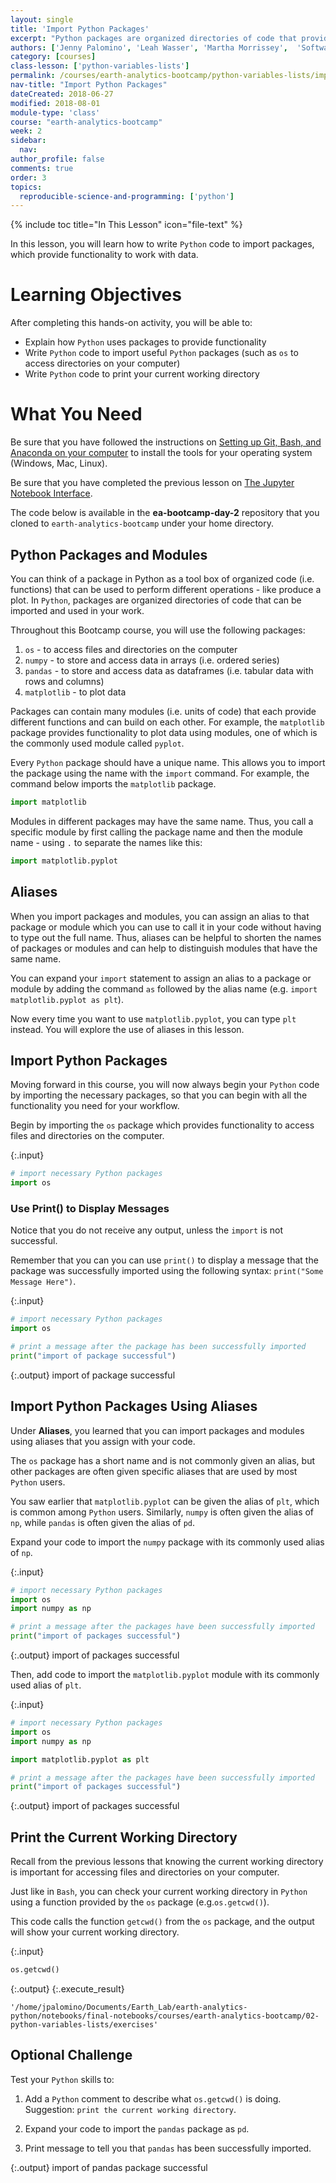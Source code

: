 ```yaml
---
layout: single
title: 'Import Python Packages'
excerpt: "Python packages are organized directories of code that provide functionality such as plotting data. Learn how to write Python Code to import packages."
authors: ['Jenny Palomino', 'Leah Wasser', 'Martha Morrissey',  'Software Carpentry']
category: [courses]
class-lesson: ['python-variables-lists']
permalink: /courses/earth-analytics-bootcamp/python-variables-lists/import-python-packages/
nav-title: "Import Python Packages"
dateCreated: 2018-06-27
modified: 2018-08-01
module-type: 'class'
course: "earth-analytics-bootcamp"
week: 2
sidebar:
  nav:
author_profile: false
comments: true
order: 3
topics:
  reproducible-science-and-programming: ['python']
---
```

{% include toc title="In This Lesson" icon="file-text" %}

In this lesson, you will learn how to write `Python` code to import packages, which provide functionality to work with data.  

<div class='notice--success' markdown="1">

# <i class="fa fa-graduation-cap" aria-hidden="true"></i> Learning Objectives

After completing this hands-on activity, you will be able to:

* Explain how `Python` uses packages to provide functionality
* Write `Python` code to import useful `Python` packages (such as `os` to access directories on your computer)
* Write `Python` code to print your current working directory

 
# <i class="fa fa-check-square-o fa-2" aria-hidden="true"></i> What You Need

Be sure that you have followed the instructions on <a href="{{ site.url }}/workshops/setup-earth-analytics-python/setup-git-bash-anaconda/">Setting up Git, Bash, and Anaconda on your computer</a> to install the tools for your operating system (Windows, Mac, Linux). 

Be sure that you have completed the previous lesson on <a href="{{ site.url }}/courses/earth-analytics-bootcamp/get-started-with-open-science/jupyter-notebook-interface/">The Jupyter Notebook Interface</a>.

The code below is available in the **ea-bootcamp-day-2** repository that you cloned to `earth-analytics-bootcamp` under your home directory. 
 
 </div>


## Python Packages and Modules

You can think of a package in Python as a tool box of organized code (i.e. functions) that can be used to perform different operations - like produce a plot. In `Python`, packages are organized directories of code that can be imported and used in your work.

Throughout this Bootcamp course, you will use the following packages:
1. `os` - to access files and directories on the computer
2. `numpy` - to store and access data in arrays (i.e. ordered series)
3. `pandas` - to store and access data as dataframes (i.e. tabular data with rows and columns)
4. `matplotlib` - to plot data

Packages can contain many modules (i.e. units of code) that each provide different functions and can build on each other. For example, the `matplotlib` package provides functionality to plot data using modules, one of which is the commonly used module called `pyplot`. 

Every `Python` package should have a unique name. This allows you to import the package using the name with the `import` command. For example, the command below imports the `matplotlib` package. 

```python
import matplotlib
```

Modules in different packages may have the same name. Thus, you call a specific module by first calling the package name and then the module name - using `.` to separate the names like this:

```python
import matplotlib.pyplot

```

## Aliases

When you import packages and modules, you can assign an alias to that package or module which you can use to call  it in your code without having to type out the full name. Thus, aliases can be helpful to shorten the names of packages or modules and can help to distinguish modules that have the same name. 

You can expand your `import` statement to assign an alias to a package or module by adding the command `as` followed by the alias name (e.g. `import matplotlib.pyplot as plt`). 

Now every time you want to use `matplotlib.pyplot`, you can type `plt` instead. You will explore the use of aliases in this lesson. 


## Import Python Packages

Moving forward in this course, you will now always begin your `Python` code by importing the necessary packages, so that you can begin with all the functionality you need for your workflow. 

Begin by importing the `os` package which provides functionality to access files and directories on the computer.

{:.input}
```python
# import necessary Python packages
import os
```

### Use Print() to Display Messages

Notice that you do not receive any output, unless the `import` is not successful.

Remember that you can you can use `print()` to display a message that the package was successfully imported using the following syntax: `print("Some Message Here")`.

{:.input}
```python
# import necessary Python packages
import os

# print a message after the package has been successfully imported
print("import of package successful")
```

{:.output}
    import of package successful



## Import Python Packages Using Aliases

Under **Aliases**, you learned that you can import packages and modules using aliases that you assign with your code.

The `os` package has a short name and is not commonly given an alias, but other packages are often given specific aliases that are used by most `Python` users.

You saw earlier that `matplotlib.pyplot` can be given the alias of `plt`, which is common among `Python` users. Similarly, `numpy` is often given the alias of `np`, while `pandas` is often given the alias of `pd`. 

Expand your code to import the `numpy` package with its commonly used alias of `np`.

{:.input}
```python
# import necessary Python packages
import os
import numpy as np

# print a message after the packages have been successfully imported
print("import of packages successful")
```

{:.output}
    import of packages successful



Then, add code to import the `matplotlib.pyplot` module with its commonly used alias of `plt`.

{:.input}
```python
# import necessary Python packages
import os
import numpy as np

import matplotlib.pyplot as plt

# print a message after the packages have been successfully imported
print("import of packages successful")
```

{:.output}
    import of packages successful



## Print the Current Working Directory

Recall from the previous lessons that knowing the current working directory is important for accessing files and directories on your computer. 

Just like in `Bash`, you can check your current working directory in `Python` using a function provided by the `os` package (e.g.`os.getcwd()`). 

This code calls the function `getcwd()` from the `os` package, and the output will show your current working directory. 

{:.input}
```python
os.getcwd()
```

{:.output}
{:.execute_result}



    '/home/jpalomino/Documents/Earth_Lab/earth-analytics-python/notebooks/final-notebooks/courses/earth-analytics-bootcamp/02-python-variables-lists/exercises'





<div class="notice--warning" markdown="1">

## <i class="fa fa-pencil-square-o" aria-hidden="true"></i> Optional Challenge 

Test your `Python` skills to:

1. Add a `Python` comment to describe what `os.getcwd()` is doing. Suggestion: `print the current working directory`.

2. Expand your code to import the `pandas` package as `pd`. 

3. Print message to tell you that `pandas` has been successfully imported. 

</div>


{:.output}
    import of pandas package successful


